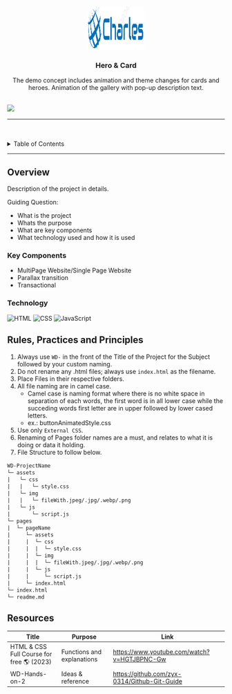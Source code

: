 <a name="readme-top">

<br/>

<br />
<div align="center">
  <a href="https://github.com/Iconiq2">
  <!-- TODO: If you want to add logo or banner you can add it here -->
    <img src="./assets/img/Logo.png" alt="Logo" width="130" height="100">
  </a>
<!-- TODO: Change Title to the name of the title of your Project -->
  <h3 align="center">Hero & Card</h3>
</div>
<!-- TODO: Make a short description -->
<div align="center">
The demo concept includes animation and theme changes for cards and heroes. Animation of the gallery with pop-up description text.
</div>

<br />

<!-- TODO: Change the zyx-0314 into your github username  -->
<!-- TODO: Change the WD-Template-Project into the same name of your folder -->

![](https://visit-counter.vercel.app/counter.png?page=iconiq2/WD-HANDS-ON-2)

---

<br />
<br />

<!-- TODO: If you want to add more layers for your readme -->
<details>
  <summary>Table of Contents</summary>
  <ol>
    <li>
      <a href="#overview">Overview</a>
      <ol>
        <li>
          <a href="#key-components">Key Components</a>
        </li>
        <li>
          <a href="#technology">Technology</a>
        </li>
      </ol>
    </li>
    <li>
      <a href="#rule,-practices-and-principles">Rules, Practices and Principles</a>
    </li>
    <li>
      <a href="#resources">Resources</a>
    </li>
  </ol>
</details>

---

## Overview

<!-- TODO: To be changed -->
<!-- The following are just sample -->

Description of the project in details.

Guiding Question:

- What is the project
- Whats the purpose
- What are key components
- What technology used and how it is used

### Key Components

<!-- TODO: List of Key Components -->
<!-- The following are just sample -->

- MultiPage Website/Single Page Website
- Parallax transition
- Transactional

### Technology

<!-- TODO: List of Technology Used -->

![HTML](https://img.shields.io/badge/HTML-E34F26?style=for-the-badge&logo=html5&logoColor=white)
![CSS](https://img.shields.io/badge/CSS-1572B6?style=for-the-badge&logo=css3&logoColor=white)
![JavaScript](https://img.shields.io/badge/JavaScript-F7DF1E?style=for-the-badge&logo=javascript&logoColor=white)

## Rules, Practices and Principles

1. Always use `WD-` in the front of the Title of the Project for the Subject followed by your custom naming.
2. Do not rename any .html files; always use `index.html` as the filename.
3. Place Files in their respective folders.
4. All file naming are in camel case.
   - Camel case is naming format where there is no white space in separation of each words, the first word is in all lower case while the succeding words first letter are in upper followed by lower cased letters.
   - ex.: buttonAnimatedStyle.css
5. Use only `External CSS`.
6. Renaming of Pages folder names are a must, and relates to what it is doing or data it holding.
7. File Structure to follow below.

```
WD-ProjectName
└─ assets
|   └─ css
|   |   └─ style.css
|   └─ img
|   |   └─ fileWith.jpeg/.jpg/.webp/.png
|   └─ js
|       └─ script.js
└─ pages
|  └─ pageName
|     └─ assets
|     |  └─ css
|     |  |  └─ style.css
|     |  └─ img
|     |  |  └─ fileWith.jpeg/.jpg/.webp/.png
|     |  └─ js
|     |     └─ script.js
|     └─ index.html
└─ index.html
└─ readme.md
```

## Resources

<!-- TODO: Add References -->

| Title                                     | Purpose                    | Link                                         |
| ----------------------------------------- | -------------------------- | -------------------------------------------- |
| HTML & CSS Full Course for free 🌎 (2023) | Functions and explanations | https://www.youtube.com/watch?v=HGTJBPNC-Gw  |
| WD-Hands-on-2                             | Ideas & reference          | https://github.com/zyx-0314/Github-Git-Guide |
